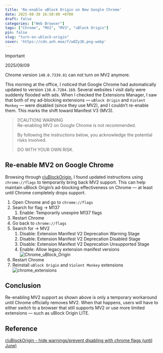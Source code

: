 ```yaml
---
title: 'Re-enable uBlock Origin on New Google Chrome'
date: 2025-08-30 16:50:00 +0700
draft: false 
categories: ["Web Browser"]
tags: ["Chrome", "MV2", "MV3", "uBlock Origin"]
pin: false
slug: "turn-on-ublock-origin"
cover: 'https://cdn.anh.moe/f/wOZy1K.png-webp'
---
```


> [!IMPORTANT]
> 2025/09/09
>
> Chrome version `140.0.7339.81` can not turn on MV2 anymore.

This morning at the office, I noticed that Google Chrome had automatically updated to version `138.0.7204.169`. Several websites I visit daily were suddenly flooded with ads. When I checked the Extensions Manager, I saw that both of my ad-blocking extensions — `uBlock Origin` and `Violent Monkey` — were disabled (since they use MV2), and I couldn’t re-enable them. This marks the shift toward Manifest V3 (MV3).

>[!CAUTION] WARNING  
>Re-enabling MV2 on Google Chrome is not recommended.  
>
>By following the instructions below, you acknowledge the potential risks involved.  
>
>DO WITH YOUR OWN RISK.

## Re-enable MV2 on Google Chrome
Browsing through [r/uBlockOrigin](https://www.reddit.com/r/uBlockOrigin), I found updated instructions using `chrome://flags` to temporarily bring back MV2 support. This can help maintain uBlock Origin’s ad-blocking effectiveness on Chrome — at least until Chrome completely drops support.

1. Open Chrome and go to `chrome://flags`
2. Search for flag → M137  
    1. Enable: Temporarily unexpire M137 flags
3. Restart Chrome
4. Go back to `chrome://flags`
5. Search for → MV2  
    1. Disable: Extension Manifest V2 Deprecation Warning Stage  
    2. Disable: Extension Manifest V2 Deprecation Disabled Stage  
    3. Disable: Extension Manifest V2 Deprecation Unsupported Stage  
    4. Enable: Allow legacy extension manifest versions  
    ![Chrome_uBlock_Origin](https://cdn.anh.moe/f/6Oj2m8bm.jpg-webp)
6. Restart Chrome
7. Reinstall `uBlock Origin` and `Violent Monkey` extensions  
![chrome_extensions](https://cdn.anh.moe/f/7BLzq6.jpg-webp)

## Conclusion
Re-enabling MV2 support as shown above is only a temporary workaround until Chrome officially removes MV2. When that happens, users will have to either switch to a browser that still supports MV2 or use more limited extensions — such as uBlock Origin LITE.

## Reference
[r/uBlockOrigin - hide warnings/prevent disabling with chrome flags (until June)](https://www.reddit.com/r/uBlockOrigin/comments/1itw1bz/end_of_support_for_ubo_on_chrome_chromium/)